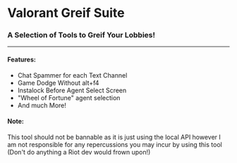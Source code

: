 # Valorant Greif Suite
### A Selection of Tools to Greif Your Lobbies!
---
#### Features:
- Chat Spammer for each Text Channel
- Game Dodge Without alt+f4
- Instalock Before Agent Select Screen
- "Wheel of Fortune" agent selection
- And much More!

#### Note:
This tool should not be bannable as it is just using the local API however I am not responsible for any repercussions you may incur by using this tool (Don't do anything a Riot dev would frown upon!)